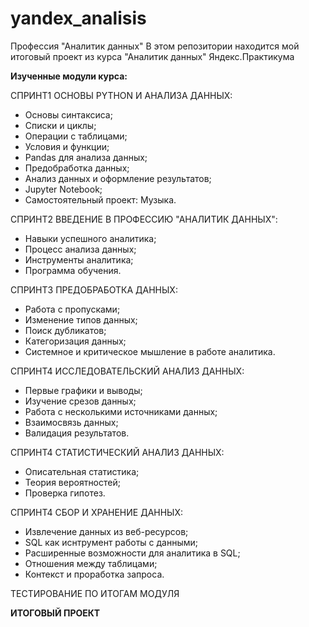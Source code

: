 # yandex_analisis
Профессия "Аналитик данных"
В этом репозитории находится мой итоговый проект из курса "Аналитик данных" Яндекс.Практикума

**Изученные модули курса:**

СПРИНТ1 ОСНОВЫ PYTHON И АНАЛИЗА ДАННЫХ:
- Основы синтаксиса;
- Списки и циклы;
- Операции с таблицами;
- Условия и функции;
- Pandas для анализа данных;
- Предобработка данных;
- Анализ данных и оформление результатов;
- Jupyter Notebook;
- Самостоятельный проект: Музыка.

СПРИНТ2 ВВЕДЕНИЕ В ПРОФЕССИЮ "АНАЛИТИК ДАННЫХ":
- Навыки успешного аналитика;
- Процесс анализа данных;
- Инструменты аналитика;
- Программа обучения.

СПРИНТ3 ПРЕДОБРАБОТКА ДАННЫХ:
- Работа с пропусками;
- Изменение типов данных;
- Поиск дубликатов;
- Категоризация данных;
- Системное и критическое мышление в работе аналитика.

СПРИНТ4 ИССЛЕДОВАТЕЛЬСКИЙ АНАЛИЗ ДАННЫХ:
- Первые графики и выводы;
- Изучение срезов данных;
- Работа с несколькими источниками данных;
- Взаимосвязь данных;
- Валидация результатов.

СПРИНТ4 СТАТИСТИЧЕСКИЙ АНАЛИЗ ДАННЫХ:
- Описательная статистика;
- Теория вероятностей;
- Проверка гипотез.

СПРИНТ4 СБОР И ХРАНЕНИЕ ДАННЫХ:
- Извлечение данных из веб-ресурсов;
- SQL как иснтрумент работы с данными;
- Расширенные возможности для аналитика в SQL;
- Отношения между таблицами;
- Контекст и проработка запроса.

ТЕСТИРОВАНИЕ ПО ИТОГАМ МОДУЛЯ

**ИТОГОВЫЙ ПРОЕКТ**
